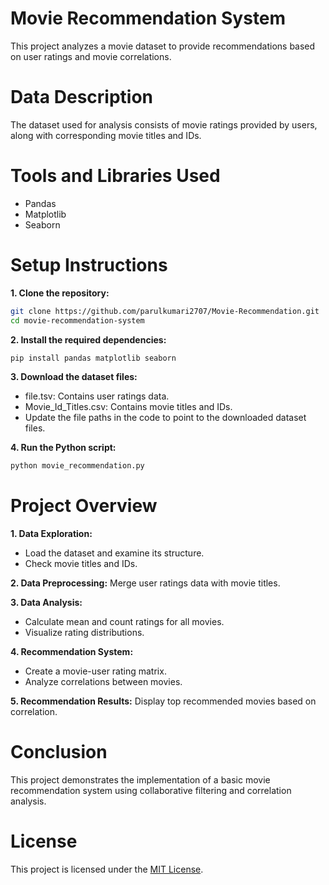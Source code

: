Movie Recommendation System
===
This project analyzes a movie dataset to provide recommendations based on user ratings and movie correlations.

Data Description
====
The dataset used for analysis consists of movie ratings provided by users, along with corresponding movie titles and IDs.

Tools and Libraries Used
====
+ Pandas
+ Matplotlib
+ Seaborn

Setup Instructions
====
**1. Clone the repository:**
``` bash
git clone https://github.com/parulkumari2707/Movie-Recommendation.git
cd movie-recommendation-system
```


**2. Install the required dependencies:**
``` bash
pip install pandas matplotlib seaborn
```


**3. Download the dataset files:**

+ file.tsv: Contains user ratings data.
+ Movie_Id_Titles.csv: Contains movie titles and IDs.
+ Update the file paths in the code to point to the downloaded dataset files.

**4. Run the Python script:**
``` bash
python movie_recommendation.py
```

Project Overview
====
**1. Data Exploration:**
+ Load the dataset and examine its structure.
+ Check movie titles and IDs.


**2. Data Preprocessing:**
Merge user ratings data with movie titles.


**3. Data Analysis:**
+ Calculate mean and count ratings for all movies.
+ Visualize rating distributions.


**4. Recommendation System:**
+ Create a movie-user rating matrix.
+ Analyze correlations between movies.


**5. Recommendation Results:**
Display top recommended movies based on correlation.


Conclusion
====
This project demonstrates the implementation of a basic movie recommendation system using collaborative filtering and correlation analysis.

License
===
This project is licensed under the [MIT License](License).
